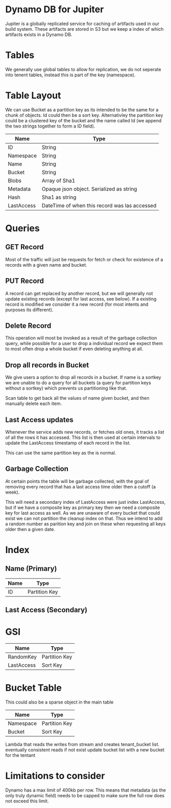 # Dynamo DB for Jupiter

Jupiter is a globally replicated service for caching of artifacts used in our build system. These artifacts are stored in S3 but we keep a index of which artifacts exists in a Dynamo DB. 


# Tables
We generally use global tables to allow for replication, we do not seperate into tenent tables, instead this is part of the key (namespace).

# Table Layout

We can use Bucket as a partition key as its intended to be the same for a chunk of objects. Id could then be a sort key. Alternativley the partition key could be a clustered key of the bucket and the name called Id (we append the two strings together to form a ID field). 

| Name      | Type                                          |
| ---       | ---                                           |
| ID        | String                                        | Partition key
| Namespace | String                                        |
| Name      | String                                        |
| Bucket    | String                                        |
| Blobs     | Array of Sha1                                 |
| Metadata  | Opaque json object. Serialized as string      |
| Hash      | Sha1 as string                                |
| LastAccess| DateTime of when this record was las accessed |

# Queries

## GET Record
Most of the traffic will just be requests for fetch or check for existence of a records with a given name and bucket.

## PUT Record
A record can get replaced by another record, but we will generally not update existing records (except for last access, see below). If a existing record is modified we consider it a new record (for most intents and purposes its different).

## Delete Record
This operation will most be invoked as a result of the garbage collection query, while possible for a user to drop a individual record we expect them to most often drop a whole bucket if even deleting anything at all. 

## Drop all records in Bucket
We give users a option to drop all records in a bucket. If name is a sortkey we are unable to do a query for all buckets (a query for partition keys without a sortkey) which prevents us partitioning like that.

Scan table to get back all the values of name given bucket, and then manually delete each item. 


## Last Access updates
Whenever the service adds new records, or fetches old ones, it tracks a list of all the rows it has accessed. This list is then used at certain intervals to update the LastAccess timestamp of each record in the list.

This can use the same partition key as the is normal.

## Garbage Collection
At certain points the table will be garbage collected, with the goal of removing every record that has a last access time older then a cutoff (a week).

This will need a secondary index of LastAccess were just index LastAccess, but if we have a composite key as primary key then we need a composite key for last access as well. As we are unaware of every bucket that could exist we can not partition the cleanup index on that. Thus we intend to add a random number as parition key and join on these when requesting all keys older then a given date.

# Index

## Name (Primary)
| Name      | Type          |
| ---       | ---           |
| ID        | Partition Key |

## Last Access (Secondary)

# GSI

| Name        |  Type           |
| ---         | ---             |
| RandomKey   | Partition Key   | This should scale with the number of writes we do. 1 - 10 should be sufficent. Single key should never reach 1000 writes per sec. Lean towards more then you need.
| LastAccess  | Sort Key        | (should be epoch string)

# Bucket Table

This could also be a sparse object in the main table

| Name        |  Type           |
| ---         | ---             |
| Namespace   | Partition Key   | 
| Bucket      | Sort Key        |

Lambda that reads the writes from stream and creates tenant_bucket list. 
eventually consistent reads
if not exist
update bucket list with a new bucket for the tentant



# Limitations to consider
Dynamo has a max limit of 400kb per row. This means that metadata (as the only truly dynamic field) needs to be capped to make sure the full row does not exceed this limit.
